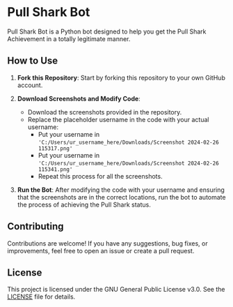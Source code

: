 # Pull Shark Bot

Pull Shark Bot is a Python bot designed to help you get the Pull Shark Achievement in a totally legitimate manner.

## How to Use

1. **Fork this Repository**: Start by forking this repository to your own GitHub account.

2. **Download Screenshots and Modify Code**:
    - Download the screenshots provided in the repository.
    - Replace the placeholder username in the code with your actual username:
        - Put your username in `'C:/Users/ur_username_here/Downloads/Screenshot 2024-02-26 115317.png'` 
        - Put your username in `'C:/Users/ur_username_here/Downloads/Screenshot 2024-02-26 115341.png'` 
        - Repeat this process for all the screenshots.

3. **Run the Bot**: After modifying the code with your username and ensuring that the screenshots are in the correct locations, run the bot to automate the process of achieving the Pull Shark status.

## Contributing

Contributions are welcome! If you have any suggestions, bug fixes, or improvements, feel free to open an issue or create a pull request.

## License

This project is licensed under the GNU General Public License v3.0. See the [LICENSE](LICENSE) file for details.
